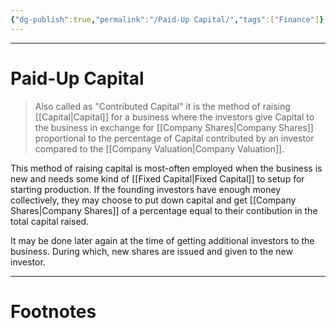 ```yaml
---
{"dg-publish":true,"permalink":"/Paid-Up Capital/","tags":["Finance"]}
---
```



---
# Paid-Up Capital
> Also called as "Contributed Capital" it is the method of raising [[Capital\|Capital]] for a business where the investors give Capital to the business in exchange for [[Company Shares\|Company Shares]] proportional to the percentage of Capital contributed by an investor compared to the [[Company Valuation\|Company Valuation]].

This method of raising capital is most-often employed when the business is new and needs some kind of [[Fixed Capital\|Fixed Capital]] to setup for starting production. If the founding investors have enough money collectively, they may choose to put down capital and get [[Company Shares\|Company Shares]] of a percentage equal to their contibution in the total capital raised.

It may be done later again at the time of getting additional investors to the business. During which, new shares are issued and given to the new investor.

---
# Footnotes